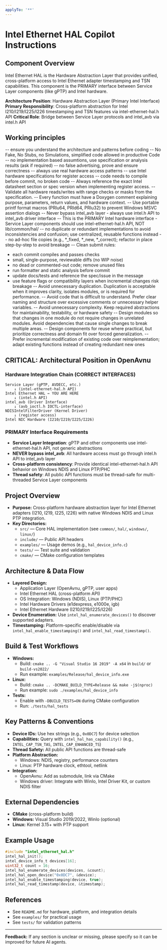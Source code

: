 ```yaml
---
applyTo: '**'
---
```


# Intel Ethernet HAL Copilot Instructions

## Component Overview

Intel Ethernet HAL is the Hardware Abstraction Layer that provides unified, cross-platform access to Intel Ethernet adapter timestamping and TSN capabilities. This component is the PRIMARY interface between Service Layer components (like gPTP) and Intel hardware.

**Architecture Position**: Hardware Abstraction Layer (Primary Intel Interface)
**Primary Responsibility**: Cross-platform abstraction for Intel I210/I219/I225/I226 timestamping and TSN features via intel-ethernet-hal.h API
**Critical Role**: Bridge between Service Layer protocols and intel_avb via intel.h API

## Working principles
-- ensure you understand the architecture and patterns before coding
-- No Fake, No Stubs, no Simulations, simplified code allowed in productive Code
-- no implementation based assumtions, use specification or analysis results (ask if required)
-- no false advertising, prove and ensure correctness
-- always use real hardware access patterns
-- use Intel hardware specifications for register access
-- code needs to compile before commit, no broken code
-- Always reference the exact Intel datasheet section or spec version when implementing register access.
-- Validate all hardware reads/writes with range checks or masks from the specification.
-- Every function must have a Doxygen comment explaining purpose, parameters, return values, and hardware context.
-- Use portable printf format macros (PRIu64, PRId64, PRIu32) to prevent Windows MSVC assertion dialogs
-- Never bypass intel_avb layer - always use intel.h API to intel_avb driver interface
-- This is the PRIMARY Intel hardware interface - Service Layer components should use intel-ethernet-hal.h API, NOT lib/common/hal/
-- no duplicate or redundant implementations to avoid inconsistencies and confusion; use centralized, reusable functions instead
-- no ad-hoc file copies (e.g., *_fixed, *_new, *_correct); refactor in place step-by-step to avoid breakage
-- Clean submit rules:
   - each commit compiles and passes checks
   - small, single-purpose, reviewable diffs (no WIP noise)
   - no dead or commented-out code; remove unused files
   - run formatter and static analysis before commit
   - update docs/tests and reference the spec/issue in the message
   - use feature flags or compatibility layers when incremental changes risk breakage
-- Avoid unnecessary duplication. Duplication is acceptable when it improves clarity, isolates modules, or is required for performance.
-- Avoid code that is difficult to understand. Prefer clear naming and structure over excessive comments or unnecessary helper variables.
-- Avoid unnecessary complexity. Keep required abstractions for maintainability, testability, or hardware safety
-- Design modules so that changes in one module do not require changes in unrelated modules. Avoid dependencies that cause single changes to break multiple areas.
-- Design components for reuse where practical, but prioritize correctness and domain fit over forced generalization.
-- Prefer incremental modification of existing code over reimplementation; adapt existing functions instead of creating redundant new ones

## CRITICAL: Architectural Position in OpenAvnu

### Hardware Integration Chain (CORRECT INTERFACES)
```
Service Layer (gPTP, AVDECC, etc.)
    ↓ (intel-ethernet-hal.h API)
Intel Ethernet HAL ← YOU ARE HERE
    ↓ (intel.h API)
intel_avb (Driver Interface)
    ↓ (avb_ioctl.h IOCTL-interface)
NDISIntelFilterDriver (Kernel Driver)
    ↓ (register access)
Intel NIC Hardware (I210/I219/I225/I226)
```

### PRIMARY Interface Requirements
- **Service Layer Integration**: gPTP and other components use intel-ethernet-hal.h API, not generic abstractions
- **NEVER bypass intel_avb**: All hardware access must go through intel.h API to intel_avb layer
- **Cross-platform consistency**: Provide identical intel-ethernet-hal.h API behavior on Windows NDIS and Linux PTP/PHC
- **Thread safety**: All public API functions must be thread-safe for multi-threaded Service Layer components

## Project Overview
- **Purpose:** Cross-platform hardware abstraction layer for Intel Ethernet adapters (I210, I219, I225, I226) with native Windows NDIS and Linux PTP integration.
- **Key Directories:**
  - `src/` — Core HAL implementation (see `common/`, `hal/`, `windows/`, `linux/`)
  - `include/` — Public API headers
  - `examples/` — Usage demos (e.g., `hal_device_info.c`)
  - `tests/` — Test suite and validation
  - `cmake/` — CMake configuration templates

## Architecture & Data Flow
- **Layered Design:**
  - Application Layer (OpenAvnu, gPTP, user apps)
  - Intel Ethernet HAL (cross-platform API)
  - OS Integration: Windows (NDIS), Linux (PTP/PHC)
  - Intel Hardware Drivers (e1dexpress, e1000e, igb)
  - Intel Ethernet Hardware (I210/I219/I225/I226)
- **Device Enumeration:** Use `intel_hal_enumerate_devices()` to discover supported adapters.
- **Timestamping:** Platform-specific enable/disable via `intel_hal_enable_timestamping()` and `intel_hal_read_timestamp()`.

## Build & Test Workflows
- **Windows:**
  - Build: `cmake .. -G "Visual Studio 16 2019" -A x64` in `build/` or `build-vs2022/`
  - Run example: `examples/Release/hal_device_info.exe`
- **Linux:**
  - Build: `cmake .. -DCMAKE_BUILD_TYPE=Release && make -j$(nproc)`
  - Run example: `sudo ./examples/hal_device_info`
- **Tests:**
  - Enable with `-DBUILD_TESTS=ON` during CMake configuration
  - Run: `./tests/hal_tests`

## Key Patterns & Conventions
- **Device IDs:** Use hex strings (e.g., `0x0DC7`) for device selection
- **Capabilities:** Query with `intel_hal_has_capability()` (e.g., `INTEL_CAP_TSN_TAS`, `INTEL_CAP_ENHANCED_TS`)
- **Thread Safety:** All public API functions are thread-safe
- **Platform Abstraction:**
  - Windows: NDIS, registry, performance counters
  - Linux: PTP hardware clock, ethtool, netlink
- **Integration:**
  - OpenAvnu: Add as submodule, link via CMake
  - Windows driver: Integrate with WinIo, Intel Driver Kit, or custom NDIS filter

## External Dependencies
- **CMake** (cross-platform build)
- **Windows:** Visual Studio 2019/2022, WinIo (optional)
- **Linux:** Kernel 3.15+ with PTP support

## Example Usage
```c
#include "intel_ethernet_hal.h"
intel_hal_init();
intel_device_info_t devices[16];
uint32_t count = 16;
intel_hal_enumerate_devices(devices, &count);
intel_hal_open_device("0x0DC7", &device);
intel_hal_enable_timestamping(device, true);
intel_hal_read_timestamp(device, &timestamp);
```

## References
- See `README.md` for hardware, platform, and integration details
- See `examples/` for practical usage
- See `tests/` for validation patterns

---
**Feedback:** If any section is unclear or missing, please specify so it can be improved for future AI agents.
